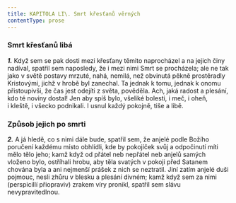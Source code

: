 ```yaml
---
title: KAPITOLA LI\. Smrt křesťanů věrných
contentType: prose
---
```


<section>

### Smrt křesťanů libá

**_1._** Když sem se pak dosti mezi křesťany těmito naprocházel a na jejich činy nadíval, spatřil sem naposledy, že i mezi nimi Smrt se procházela; ale ne tak jako v světě postavy mrzuté, nahá, nemilá, než obvinutá pěkně prostěradly Kristovými, jichž v hrobě byl zanechal. Ta jednak k tomu, jednak k onomu přistoupivši, že čas jest odejíti z světa, pověděla. Ach, jaká radost a plesání, kdo té noviny dostal! Jen aby spíš bylo, všeliké bolesti, i meč, i oheň, i kleště, i všecko podnikali. I usnul každý pokojně, tiše a libě.

### Způsob jejich po smrti

**_2._** A já hledě, co s nimi dále bude, spatřil sem, že anjelé podle Božího poručení každému místo obhlídli, kde by pokojíček svůj a odpočinutí míti mělo tělo jeho; kamž když od přátel neb nepřátel neb anjelů samých vloženo bylo, ostříhali hrobu, aby těla svatých v pokoji před Satanem chována byla a ani nejmenší prášek z nich se neztratil. Jiní zatím anjelé duši pojmouc, nesli zhůru v blesku a plesání divném; kamž když sem za nimi (perspicillí přiopraviv) zrakem víry pronikl, spatřil sem slávu nevypravitedlnou.

</section>
